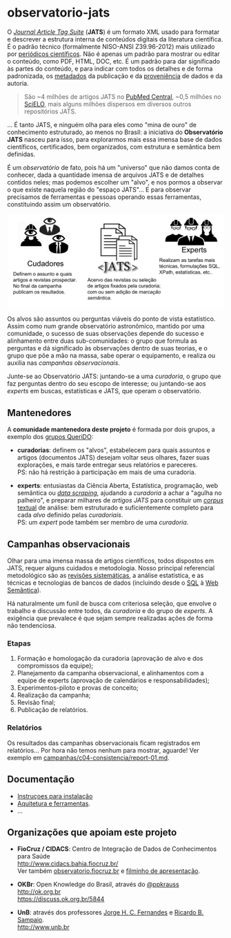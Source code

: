 # observatorio-jats

O [_Journal Article Tag Suite_](https://en.wikipedia.org/wiki/Journal_Article_Tag_Suite) (**JATS**) é um formato XML usado para formatar e descrever a estrutura interna de conteúdos digitais da literatura científica. É o padrão técnico (formalmente NISO-ANSI Z39.96-2012) mais utilizado por [periódicos científicos](https://en.wikipedia.org/wiki/Scientific_journal). Não é apenas um padrão para  mostrar ou editar o conteúdo, como PDF, HTML, DOC, etc. É um padrão para dar significado às partes do conteúdo, e para indicar com todos os detalhes e de forma padronizada, os [metadados](https://en.wikipedia.org/wiki/Metadata) da publicação e da [proveniência](https://www.wikidata.org/wiki/Q30105403) de dados e da autoria.

> São ~4 milhões de artigos JATS no [PubMed Central](https://www.ncbi.nlm.nih.gov/pmc/), ~0,5 milhões no [SciELO](http://www.scielo.org), mais alguns milhões dispersos em diversos outros repositórios JATS.

... É tanto JATS, e ninguém olha para eles como "mina de ouro" de conhecimento estruturado, ao menos no Brasil: a iniciativa do **Observatório JATS** nasceu para isso, para explorarmos mais essa imensa base de dados científicos, certificados, bem organizados, com estrutura e semântica bem definidas.

É um *observatório* de fato, pois há um "universo" que não damos conta de conhecer, dada a quantidade imensa de arquivos JATS e de detalhes contidos neles; mas podemos escolher um "alvo", e nos pormos a observar o que existe naquela região do "espaço JATS"... E para observar precisamos de ferramentas e pessoas operando essas ferramentas, constituindo assim um observatório.

![](docs/assets/equipes.png)

Os alvos são assuntos ou perguntas viáveis do ponto de vista estatístico. Assim como num grande observatório astronômico, mantido por uma comunidade, o sucesso de suas observações depende do sucesso e alinhamento entre duas sub-comunidades: o grupo que formula as perguntas e dá significado às observações dentro de suas teorias, e o grupo que põe a mão na massa, sabe operar o equipamento, e realiza ou auxilia  nas *campanhas observacionais*.

Junte-se ao  Observatório JATS: juntando-se a uma *curadoria*, o grupo que faz perguntas dentro do seu escopo de interesse; ou juntando-se aos *experts* em buscas, estatísticas e JATS, que operam o observatório.

## Mantenedores

A **comunidade mantenedora deste projeto** é formada por dois grupos, a exemplo dos [grupos QueriDO](https://okfn-brasil.github.io/queriDO/site/curadorias/):

* **curadorias**: definem os "alvos", estabelecem para quais assuntos e artigos (documentos JATS) desejam voltar seus olhares, fazer suas explorações, e mais tarde entregar seus relatórios e pareceres.<br/>PS: não há restrição à participação em mais de uma curadoria.

* **experts**: entusiastas da Ciência Aberta, Estatística, programação, web semântica ou [*data scraping*](https://en.wikipedia.org/wiki/Data_scraping), ajudando  a *curadoria* a achar a "agulha no palheiro", e preparar milhares de *artigos JATS*  para constituir um [*corpus* textual](https://en.wikipedia.org/wiki/Corpus_linguistics) de análise: bem estruturado e suficientemente completo para cada *alvo* definido pelas *curadoriais*.  <br/>PS: um _expert_ pode também ser membro de uma _curadoria_.

## Campanhas observacionais

Olhar para uma imensa massa de artigos científicos, todos dispostos em JATS, requer alguns cuidados e metodologia. Nosso principal referencial metodológico são as [revisões sistemáticas](https://en.wikipedia.org/wiki/Systematic_review), a análise estatística, e as técnicas e tecnologias de bancos de dados (incluindo desde o [SQL](https://en.wikipedia.org/wiki/SQL) à [Web Semântica](https://en.wikipedia.org/wiki/Semantic_Web)).

Há naturalmente um funil de busca com criteriosa seleção, que envolve o trabalho e discussão entre todos, da *curadoria* e do grupo de *experts*. A exigência que prevalece é que sejam sempre realizadas ações de forma não tendenciosa.

### Etapas

1. Formação e homologação da curadoria (aprovação de alvo e dos compromissos da equipe);
2. Planejamento da campanha observacional, e alinhamentos com a equipe de experts (aprovação de calendários e responsabilidades);
3. Experimentos-piloto e provas de conceito;
4. Realização da campanha;
5. Revisão final;
6. Publicação de relatórios.

### Relatórios

Os resultados das campanhas observacionais ficam registrados em relatórios... Por hora não temos nenhum para mostrar, aguarde! Ver exemplo em [campanhas/c04-consistencia/report-01.md](campanhas/c04-consistencia/report-01.md).

## Documentação

* [Instruçoes para instalação](docs/instalacao.md)
* [Aquitetura e ferramentas](src/README.md).
* ...


## Organizações que apoiam este projeto

* **FioCruz / CIDACS**: Centro de Integração de Dados de Conhecimentos para Saúde <br/>http://www.cidacs.bahia.fiocruz.br/  <br/>Ver também [observatorio.fiocruz.br](http://observatorio.fiocruz.br/sobre) e [filminho de apresentação](https://www.facebook.com/fiocruzbahia.cidacs/posts/1634297083539026).

* **OKBr**: Open Knowledge do Brasil, através do [@ppkrauss](http://github.com/ppkrauss)<br/>http://ok.org.br <br>https://discuss.ok.org.br/5844

* **UnB**: através dos professores [Jorge H. C. Fernandes](http://www.cic.unb.br/~jhcf/) e [Ricardo B. Sampaio](http://brasilia.academia.edu/RicardoBarrosSampaio).<br/>http://www.unb.br
